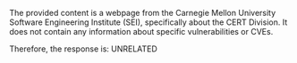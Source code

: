 The provided content is a webpage from the Carnegie Mellon University Software Engineering Institute (SEI), specifically about the CERT Division. It does not contain any information about specific vulnerabilities or CVEs.

Therefore, the response is: UNRELATED